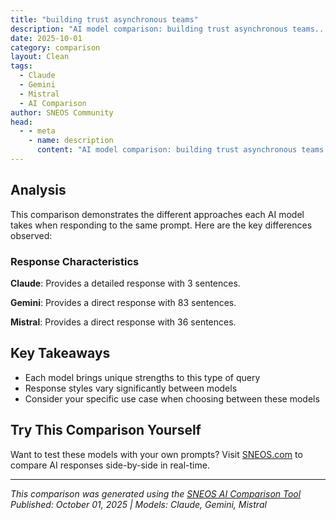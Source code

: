 ```yaml
---
title: "building trust asynchronous teams"
description: "AI model comparison: building trust asynchronous teams..."
date: 2025-10-01
category: comparison
layout: Clean
tags:
  - Claude
  - Gemini
  - Mistral
  - AI Comparison
author: SNEOS Community
head:
  - - meta
    - name: description
      content: "AI model comparison: building trust asynchronous teams..."
---
```


<ChatComparison
  title="building trust asynchronous teams"
  prompt="building trust asynchronous teams"
  :responses='{"Claude": "# Building Trust in Asynchronous Teams\n\nTrust is the foundation of effective remote work, but it\u0027s challenging to build without face-to-face interaction. Here are key strategies:\n\n## \uD83C\uDFAF Core Principles\n\n**Reliability Over Availability**\n- Deliver on commitments consistently\n- Be transparent about delays or obstacles\n- Set realistic expectations and meet them\n\n**Assume Positive Intent**\n- Give teammates benefit of the doubt\n- Ask clarifying questions before making assumptions\n- Address conflicts directly but respectfully\n\n## \uD83D\uDCAC Communication Strategies\n\n**Over-Communicate Progress**\n- Share regular updates on work status\n- Document decisions and reasoning\n- Use shared spaces (Slack, project tools) for visibility\n\n**Be Response-Conscious**\n- Acknowledge messages even if you can\u0027t respond fully\n- Set clear response time expectations\n- Use status indicators to show availability\n\n**Write with Context**\n- Provide background information\n- Explain your thinking process\n- Anticipate questions and address them proactively\n\n## \uD83D\uDD04 Operational Trust-Builders\n\n**Consistent Work Patterns**\n- Maintain predictable schedules when possible\n- Communicate your working hours clearly\n- Honor meeting commitments across time zones\n\n**Knowledge Sharing**\n- Document processes and decisions\n- Share expertise freely\n- Create searchable knowledge bases\n\n**Accountability Systems**\n- Use project management tools transparently\n- Share goals and progress openly\n- Celebrate team wins and acknowledge contributions\n\n## \uD83D\uDC65 Relationship Building\n\n**Virtual Coffee Chats**\n- Schedule informal 1:1 conversations\n- Share personal updates and interests\n- Create space for non-work discussions\n\n**Team Rituals**\n- Start meetings with brief personal check-ins\n- Share wins and challenges regularly\n- Create virtual team traditions\n\nWhat specific trust challenges is your team facing? I can provide more targeted advice.", "Gemini": "Building trust in asynchronous teams presents unique challenges compared to traditional, co-located teams. You need to be more intentional and creative in fostering a sense of connection and reliability. Here\u0027s a breakdown of strategies to build trust effectively in asynchronous teams:\n\n**1. Communication is Key (But Not Just Quantity, Quality Matters)**\n\n* **Establish Clear Communication Guidelines:**\n * **Response Time Expectations:** Define realistic response times for different communication channels (e.g., email, project management software, instant messaging).\n * **Channel Usage:** Clearly indicate which channels are used for what type of communication. (e.g., Project management tool for tasks, email for official announcements, Slack for quick questions).\n * **Communication Styles:** Discuss preferred communication styles within the team. Some people prefer brief messages, others prefer more detailed explanations.\n* **Over-Communicate (Especially Early On):** When starting a new project or team, err on the side of over-communicating. This helps establish expectations and build confidence.\n* **Active Listening (Even Asynchronously):** Paraphrase and summarize messages to ensure you understand the sender\u0027s intent. Use emojis and GIFs thoughtfully to add context and tone.\n* **Regular Status Updates:** Even if tasks are progressing smoothly, provide regular updates on your progress. This keeps everyone informed and demonstrates accountability.\n* **Document Everything:** Centralize important information, decisions, and processes in a shared, accessible location (e.g., wiki, shared drive, project management software). This eliminates confusion and promotes transparency.\n* **Be Proactive in Clarifying:** Don\u0027t hesitate to ask clarifying questions, even if they seem obvious. It\u0027s better to be sure than to make assumptions.\n* **Record Video Updates:** Consider using short video updates for certain types of communication. This can add a personal touch and make it easier to convey complex information.\n\n**2. Transparency and Visibility**\n\n* **Share Your Work in Progress:** Don\u0027t wait until a task is fully completed to share it with the team. Sharing work in progress allows for early feedback and collaborative problem-solving.\n* **Openly Discuss Challenges and Roadblocks:** Don\u0027t hide problems. Sharing challenges openly allows the team to brainstorm solutions together and builds trust by showing vulnerability.\n* **Make Progress Visible:** Use project management tools to track progress, assign tasks, and set deadlines. This provides a clear view of who is working on what and how the project is progressing.\n* **Share Meeting Notes and Decisions:** If you have internal meetings, share the notes and decisions with the wider team, even those who couldn\u0027t attend.\n* **Be Transparent about Your Availability:** Clearly indicate your working hours and availability. Use tools like Slack status or shared calendars to let your team know when you\u0027re online and responsive.\n\n**3. Building Personal Connections (Despite the Distance)**\n\n* **Virtual Social Events:** Schedule regular virtual social events, such as coffee breaks, happy hours, or team-building games. These events help team members get to know each other on a personal level.\n* **\u0022Water Cooler\u0022 Channels:** Create a dedicated channel for non-work-related conversations. This allows team members to share interests, jokes, and personal updates.\n* **Individual Check-ins:** Schedule regular one-on-one check-ins with each team member. Use this time to discuss their progress, challenges, and personal well-being.\n* **Personalized Communication:** Take the time to personalize your communication. Use people\u0027s names, reference past conversations, and show that you\u0027re paying attention.\n* **Share Personal Stories:** Encourage team members to share personal stories and experiences. This helps build empathy and understanding.\n* **Celebrate Successes (Big and Small):** Acknowledge and celebrate team and individual accomplishments. This reinforces positive behaviors and boosts morale.\n\n**4. Empowerment and Autonomy**\n\n* **Delegate Effectively:** Trust your team members to take ownership of their work. Provide clear instructions and support, but avoid micromanaging.\n* **Encourage Decision-Making:** Empower team members to make decisions within their areas of responsibility. This fosters a sense of ownership and accountability.\n* **Provide Opportunities for Professional Development:** Invest in your team members\u0027 growth and development. This shows that you value their contributions and are committed to their success.\n* **Solicit Feedback:** Regularly solicit feedback from your team members on processes, tools, and communication methods. This demonstrates that you value their opinions and are willing to make improvements.\n\n**5. Consistency and Reliability**\n\n* **Meet Deadlines:** Consistently meeting deadlines demonstrates reliability and builds trust. If you\u0027re going to miss a deadline, communicate proactively and provide a clear explanation.\n* **Follow Through on Commitments:** Keep your promises. If you say you\u0027re going to do something, make sure you do it.\n* **Be Responsive:** Respond to messages and requests in a timely manner. Even a quick acknowledgment can go a long way in building trust.\n* **Be Predictable:** Strive to be predictable in your behavior and communication style. This helps team members feel more comfortable and confident.\n\n**6. Using the Right Tools**\n\n* **Project Management Software (Asana, Trello, Jira):** For task management, progress tracking, and accountability.\n* **Communication Platforms (Slack, Microsoft Teams):** For quick communication, collaboration, and social interaction.\n* **Video Conferencing (Zoom, Google Meet):** For virtual meetings, presentations, and team-building activities.\n* **Documentation Tools (Google Docs, Notion, Confluence):** For creating and sharing documentation, knowledge bases, and meeting notes.\n* **Collaboration Platforms (Miro, Mural):** For brainstorming, whiteboarding, and visual collaboration.\n\n**Important Considerations:**\n\n* **Team Size:** The smaller the team, the easier it is to build trust. Larger teams may require more structured communication and team-building activities.\n* **Team Culture:** Consider the cultural backgrounds of your team members. Different cultures have different norms and expectations regarding communication and trust.\n* **Individual Preferences:** Be mindful of individual preferences. Some team members may prefer more asynchronous communication, while others may prefer more synchronous interaction.\n* **Regular Evaluation and Adjustment:** Continuously evaluate the effectiveness of your trust-building efforts and make adjustments as needed. Ask for feedback from your team members and be willing to experiment with different approaches.\n\nBy implementing these strategies, you can cultivate a high-trust environment in your asynchronous team, leading to increased collaboration, productivity, and job satisfaction. Remember that building trust takes time and effort, but the rewards are well worth it.\n", "Mistral": "Building trust in asynchronous teams can be challenging due to the lack of real-time interaction, but it\u0027s not impossible. Here are some strategies to help build trust in an asynchronous environment:\n\n1. **Clear Communication:**\n - Be concise and clear in your messages to avoid misunderstandings.\n - Use tools like Slack, Microsoft Teams, or Google Workspace for organized communication.\n - Encourage open dialogue and active listening.\n\n2. **Consistency:**\n - Be reliable in your responses and actions.\n - Keep your commitments and meet deadlines.\n - Consistently engage with the team, even if it\u0027s just to say hello or share an interesting article.\n\n3. **Transparency:**\n - Be open about your work, progress, and challenges.\n - Use project management tools (like Asana, Trello, or Jira) to keep everyone updated.\n - Share your thoughts and decision-making processes.\n\n4. **Empathy and Understanding:**\n - Be mindful of different time zones and work schedules.\n - Show understanding when team members are offline or not immediately responsive.\n - Foster a culture of support and care.\n\n5. **Regular Check-ins:**\n - Schedule regular one-on-one and team check-ins to discuss work, challenges, and personal growth.\n - These can be done via video calls or even asynchronous voice or text updates.\n\n6. **Virtual Team Building:**\n - Organize virtual team-building activities, like online games, book clubs, or movie nights.\n - Encourage casual conversations and socializing.\n\n7. **Feedback and Recognition:**\n - Provide constructive feedback to help team members grow.\n - Recognize and celebrate team and individual achievements.\n\n8. **Documentation:**\n - Document processes, decisions, and discussions to keep everyone on the same page.\n - Use shared documents and knowledge bases.\n\n9. **Assume Positive Intent:**\n - Always assume the best in people.\n - If something seems off, clarify with the person directly instead of making assumptions.\n\n10. **Lead by Example:**\n - Model the behaviors you want to see.\n - Show trust in your team members to encourage reciprocation.\n\nBy implementing these strategies, you can foster a culture of trust and collaboration in your asynchronous team."}' 
  published-date="16:22"
/>

## Analysis

This comparison demonstrates the different approaches each AI model takes when responding to the same prompt. Here are the key differences observed:

### Response Characteristics

**Claude**: Provides a detailed response with 3 sentences. 

**Gemini**: Provides a direct response with 83 sentences. 

**Mistral**: Provides a direct response with 36 sentences. 

## Key Takeaways

- Each model brings unique strengths to this type of query
- Response styles vary significantly between models
- Consider your specific use case when choosing between these models

## Try This Comparison Yourself

Want to test these models with your own prompts? Visit [SNEOS.com](https://sneos.com) to compare AI responses side-by-side in real-time.

---

*This comparison was generated using the [SNEOS AI Comparison Tool](https://sneos.com)*
*Published: October 01, 2025 | Models: Claude, Gemini, Mistral*
